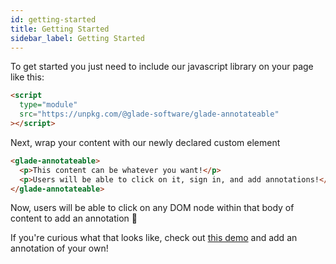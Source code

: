 ```yaml
---
id: getting-started
title: Getting Started
sidebar_label: Getting Started
---
```


To get started you just need to include our javascript library on your page like this:

```html
<script
  type="module"
  src="https://unpkg.com/@glade-software/glade-annotateable"
></script>
```

Next, wrap your content with our newly declared custom element

```html
<glade-annotateable>
  <p>This content can be whatever you want!</p>
  <p>Users will be able to click on it, sign in, and add annotations!</p>
</glade-annotateable>
```

Now, users will be able to click on any DOM node within that body of content to add an annotation 🎉

If you're curious what that looks like, check out [this demo](https://demos.glade.app/docs-example) and add an annotation of your own!
